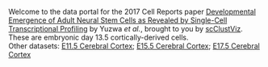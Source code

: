 Welcome to the data portal for the 2017 Cell Reports paper [Developmental Emergence of Adult Neural Stem Cells as Revealed by Single-Cell Transcriptional Profiling](https://doi.org/10.1016/j.celrep.2017.12.017) by Yuzwa *et al.*, brought to you by [scClustViz](https://baderlab.github.io/scClustViz).  These are embryonic day 13.5 cortically-derived cells.  
Other datasets:	[E11.5 Cerebral Cortex](https://innesbt.shinyapps.io/e11cortex/); [E15.5 Cerebral Cortex](https://innesbt.shinyapps.io/e15cortex/); [E17.5 Cerebral Cortex](https://innesbt.shinyapps.io/e17cortex/)
